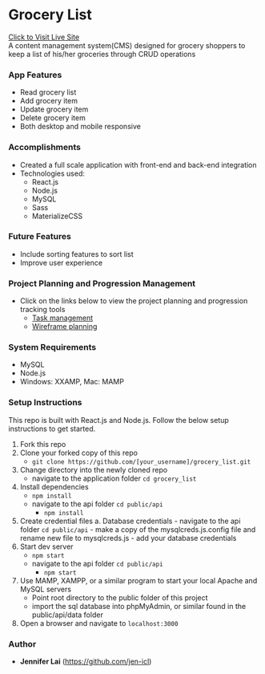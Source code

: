 # Grocery List
<a href="#" target="_blank">Click to Visit Live Site</a>
<br>A content management system(CMS) designed for grocery shoppers to keep a list of his/her groceries through CRUD operations

### App Features
- Read grocery list
- Add grocery item
- Update grocery item
- Delete grocery item
- Both desktop and mobile responsive

### Accomplishments
- Created a full scale application with front-end and back-end integration
- Technologies used:
    - React.js
    - Node.js
    - MySQL
    - Sass
    - MaterializeCSS

### Future Features
- Include sorting features to sort list
- Improve user experience

### Project Planning and Progression Management
- Click on the links below to view the project planning and progression tracking tools
   - <a href="https://www.meistertask.com/projects/bo862x3ups/join/" target="_blank">Task management</a>
   - <a href="https://www.figma.com/file/G48FsFaOfXy8toliFt0yao9Q/Grocery-List?node-id=5%3A127" target="_blank">Wireframe planning</a>

### System Requirements
- MySQL
- Node.js
- Windows: XXAMP, Mac: MAMP

### Setup Instructions
This repo is built with React.js and Node.js. Follow the below setup instructions to get started.
1. Fork this repo
2. Clone your forked copy of this repo
    - `git clone https://github.com/[your_username]/grocery_list.git`
3. Change directory into the newly cloned repo
    - navigate to the application folder `cd grocery_list`
4. Install dependencies
    - `npm install`
    - navigate to the api folder `cd public/api`
        - `npm install`
5. Create credential files
   a. Database credentials
        - navigate to the api folder `cd public/api`
        - make a copy of the mysqlcreds.js.config file and rename new file to mysqlcreds.js
        - add your database credentials
9. Start dev server
    - `npm start`
    - navigate to the api folder `cd public/api`
        - `npm start`
10. Use MAMP, XAMPP, or a similar program to start your local Apache and MySQL servers
    - Point root directory to the public folder of this project
    - import the sql database into phpMyAdmin, or similar found in the public/api/data folder
11. Open a browser and navigate to `localhost:3000`

### Author
- **Jennifer Lai** (https://github.com/jen-icl)
